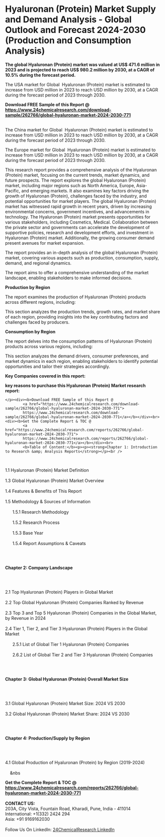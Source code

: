 <h1>Hyaluronan (Protein) Market Supply and Demand Analysis - Global Outlook and Forecast 2024-2030 (Production and Consumption Analysis)</h1><p><strong>The global Hyaluronan (Protein) market was valued at US$ 471.6 million in 2023 and is projected to reach US$ 980.2 million by 2030, at a CAGR of 10.5% during the forecast period.</strong></p><p>
</p><p>The USA market for Global  Hyaluronan (Protein) market is estimated to increase from USD million in 2023 to reach USD million by 2030, at a CAGR during the forecast period of 2023 through 2030.</p><div><b>Download FREE Sample of this Report @ 
            <a href="https://www.24chemicalresearch.com/download-sample/262766/global-hyaluronan-market-2024-2030-771">
            https://www.24chemicalresearch.com/download-sample/262766/global-hyaluronan-market-2024-2030-771</a></b></div><br><p>
</p><p>The China market for Global  Hyaluronan (Protein) market is estimated to increase from USD million in 2023 to reach USD million by 2030, at a CAGR during the forecast period of 2023 through 2030.</p><p>
</p><p>The Europe market for Global  Hyaluronan (Protein) market is estimated to increase from USD million in 2023 to reach USD million by 2030, at a CAGR during the forecast period of 2023 through 2030.</p><p>
</p><p>This research report provides a comprehensive analysis of the Hyaluronan (Protein) market, focusing on the current trends, market dynamics, and future prospects. The report explores the global Hyaluronan (Protein) market, including major regions such as North America, Europe, Asia-Pacific, and emerging markets. It also examines key factors driving the growth of Hyaluronan (Protein), challenges faced by the industry, and potential opportunities for market players. The global Hyaluronan (Protein) market has witnessed rapid growth in recent years, driven by increasing environmental concerns, government incentives, and advancements in technology. The Hyaluronan (Protein) market presents opportunities for various stakeholders, including Cosmetics, Medical. Collaboration between the private sector and governments can accelerate the development of supportive policies, research and development efforts, and investment in Hyaluronan (Protein) market. Additionally, the growing consumer demand present avenues for market expansion. </p><p>
</p><p>The report provides an in-depth analysis of the global Hyaluronan (Protein) market, covering various aspects such as production, consumption, supply, demand, and regional dynamics.</p><p>
</p><p>The report aims to offer a comprehensive understanding of the market landscape, enabling stakeholders to make informed decisions.</p><p>
</p><p><strong>Production by Region</strong></p><p>
</p><p>The report examines the production of Hyaluronan (Protein) products across different regions, including:</p><p>
</p><p>
</p><p>This section analyzes the production trends, growth rates, and market share of each region, providing insights into the key contributing factors and challenges faced by producers.</p><p>
</p><p><strong>Consumption by Region</strong></p><p>
</p><p>The report delves into the consumption patterns of Hyaluronan (Protein) products across various regions, including:</p><p>
</p><p>
</p><p>This section analyzes the demand drivers, consumer preferences, and market dynamics in each region, enabling stakeholders to identify potential opportunities and tailor their strategies accordingly.</p><p>
<strong>Key Companies covered in this report:</strong></p><p>
</p><p>
</p><p><strong>key reasons to purchase this Hyaluronan (Protein) Market research report:</strong></p><p>

	</p><div><b>Download FREE Sample of this Report @ 
            <a href="https://www.24chemicalresearch.com/download-sample/262766/global-hyaluronan-market-2024-2030-771">
            https://www.24chemicalresearch.com/download-sample/262766/global-hyaluronan-market-2024-2030-771</a></b></div><br><div><b>Get the Complete Report & TOC @ 
            <a href="https://www.24chemicalresearch.com/reports/262766/global-hyaluronan-market-2024-2030-771">
            https://www.24chemicalresearch.com/reports/262766/global-hyaluronan-market-2024-2030-771</a></b></div><br>
            <b>Table of Content:</b><p><p><strong>Chapter 1: Introduction to Research &amp; Analysis Reports</strong></p><br />
<br />
<p>1.1 Hyaluronan (Protein) Market Definition<br /><br />
1.3 Global Hyaluronan (Protein) Market Overview<br /><br />
1.4 Features &amp; Benefits of This Report<br /><br />
1.5 Methodology &amp; Sources of Information<br /><br />
&nbsp;&nbsp;&nbsp;&nbsp;&nbsp; 1.5.1 Research Methodology<br /><br />
&nbsp;&nbsp;&nbsp;&nbsp;&nbsp; 1.5.2 Research Process<br /><br />
&nbsp;&nbsp;&nbsp;&nbsp;&nbsp; 1.5.3 Base Year<br /><br />
&nbsp;&nbsp;&nbsp;&nbsp;&nbsp; 1.5.4 Report Assumptions &amp; Caveats</p><br />
<br />
<p><strong>Chapter 2: Company Landscape</strong></p><br />
<br />
<p>2.1 Top Hyaluronan (Protein) Players in Global Market<br /><br />
2.2 Top Global Hyaluronan (Protein) Companies Ranked by Revenue<br /><br />
2.3 Top 3 and Top 5 Hyaluronan (Protein) Companies in the Global Market, by Revenue in 2024<br /><br />
2.4 Tier 1, Tier 2, and Tier 3 Hyaluronan (Protein) Players in the Global Market<br /><br />
&nbsp;&nbsp;&nbsp;&nbsp;&nbsp; 2.5.1 List of Global Tier 1 Hyaluronan (Protein) Companies<br /><br />
&nbsp;&nbsp;&nbsp;&nbsp;&nbsp; 2.6.2 List of Global Tier 2 and Tier 3 Hyaluronan (Protein) Companies</p><br />
<br />
<p><strong>Chapter 3: Global Hyaluronan (Protein) Overall Market Size</strong></p><br />
<br />
<p>3.1 Global Hyaluronan (Protein) Market Size: 2024 VS 2030<br /><br />
3.2 Global Hyaluronan (Protein) Market Share: 2024 VS 2030</p><br />
<br />
<p><strong>Chapter 4: Production/Supply by Region</strong></p><br />
<br />
<p>4.1 Global Production of Hyaluronan (Protein) by Region (2019-2024)<br /><br />
&nbsp;&nbsp;&nbsp;&nbsp;&nbs</p><div><b>Get the Complete Report & TOC @ 
            <a href="https://www.24chemicalresearch.com/reports/262766/global-hyaluronan-market-2024-2030-771">
            https://www.24chemicalresearch.com/reports/262766/global-hyaluronan-market-2024-2030-771</a></b></div><br><b>CONTACT US:</b><br>
            203A, City Vista, Fountain Road, Kharadi, Pune, India - 411014<br>
            International: +1(332) 2424 294<br>
            Asia: +91 9169162030 <br><br>
            Follow Us On LinkedIn: <a href="https://www.linkedin.com/company/24chemicalresearch/">24ChemicalResearch LinkedIn</a>